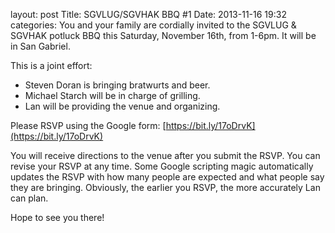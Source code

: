 layout: post
Title: SGVLUG/SGVHAK BBQ #1
Date: 2013-11-16 19:32
categories: 
You and your family are cordially invited to the SGVLUG & SGVHAK potluck BBQ this Saturday, November 16th, from 1-6pm.  It will be in San Gabriel.

This is a joint effort:
+ Steven Doran is bringing bratwurts and beer.
+ Michael Starch will be in charge of grilling.
+ Lan will be providing the venue and organizing.

Please RSVP using the Google form: [https://bit.ly/17oDrvK](https://bit.ly/17oDrvK)

You will receive directions to the venue after you submit the RSVP.  You can revise your RSVP at any time.  Some Google scripting magic automatically updates the RSVP with how many people are expected and what people say they are bringing.
Obviously, the earlier you RSVP, the more accurately Lan can plan.

Hope to see you there!
